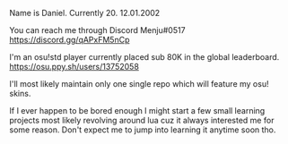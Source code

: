 Name is Daniel. Currently 20.
12.01.2002

You can reach me through Discord
Menju#0517
https://discord.gg/qAPxFM5nCp

I'm an osu!std player currently placed sub 80K in the global leaderboard.
https://osu.ppy.sh/users/13752058

I'll most likely maintain only one single repo which will feature my osu! skins.

If I ever happen to be bored enough I might start a few small learning projects 
most likely revolving around lua cuz it always interested me for some reason.
Don't expect me to jump into learning it anytime soon tho.
